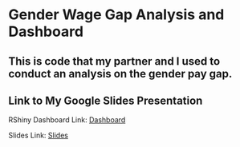 # Gender Wage Gap Analysis and Dashboard

This is code that my partner and I used to conduct an analysis on the gender pay gap.
---

## Link to My Google Slides Presentation
RShiny Dashboard Link: [Dashboard](https://60bwvg-jace-higa.shinyapps.io/dataViz_project/)

Slides Link: [Slides](https://docs.google.com/presentation/d/1_IF3FN6P1xD8cYP821XBqSA3CLXcI7puA6ERqQdmDJA/edit?usp=sharing)

